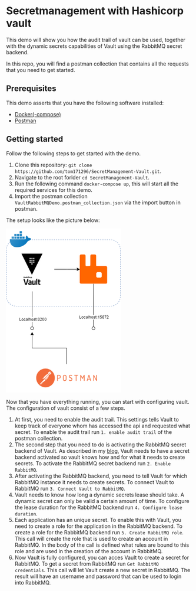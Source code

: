 # Secretmanagement with Hashicorp vault
This demo will show you how the audit trail of vault can be used, together with the dynamic secrets capabilities of Vault using the RabbitMQ secret backend.

In this repo, you will find a postman collection that contains all the requests that you need to get started.

## Prerequisites
This demo asserts that you have the following software installed:
- [Docker(-compose)](https://www.docker.com/)
- [Postman](https://www.postman.com/)
 

## Getting started
Follow the following steps to get started with the demo.

1. Clone this repository: `git clone https://github.com/tom171296/SecretManagement-Vault.git`.
2. Navigate to the root forlder `cd SecretManagement-Vault`.
3. Run the following command `docker-compose up`, this will start all the required services for this demo.
4. Import the postman collection `VaultRabbitMQDemo.postman_collection.json` via the import button in postman. 

The setup looks like the picture below:

![alttext](./SecretManagement-Vault.png)

Now that you have everything running, you can start with configuring vault. The configuration of vault consist of a few steps.

1. At first, you need to enable the audit trail. This settings tells Vault to keep track of everyone whom has accessed the api and requested what secret. To enable the audit trail run `1. enable audit trail` of the postman collection.
2. The second step that you need to do is activating the RabbitMQ secret backend of Vault. As described in my [blog](https://blognet.tech/2021/SecretManagementHashicorpVault/), Vault needs to have a secret backend activated so vault knows how and for what it needs to create secrets. To activate the RabbitMQ secret backend run `2. Enable RabbitMQ`.
3. After activating the RabbitMQ backend, you need to tell Vault for which RabbitMQ instance it needs to create secrets. To connect Vault to RabbitMQ run `3. Connect Vault to RabbitMQ`.
4. Vault needs to know how long a dynamic secrets lease should take. A dynamic secret can only be valid a certain amount of time. To configure the lease duration for the RabbitMQ backend run `4. Configure lease duration`.
5. Each application has an unique secret. To enable this with Vault, you need to create a role for the application in the RabbitMQ backend. To create a role for the RabbitMQ backend run `5. Create RabbitMQ role`. This call will create the role that is used to create an account in RabbitMQ. In the body of the call is defined what rules are bound to this role and are used in the creation of the account in RabbitMQ.
6. Now Vault is fully configured, you can acces Vault to create a secret for RabbitMQ. To get a secret from RabbitMQ run `Get RabbitMQ credentials`. This call will let Vault create a new secret in RabbitMQ. The result will have an username and password that can be used to login into RabbitMQ.